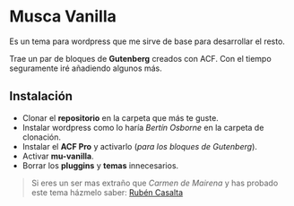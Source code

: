 # Musca Vanilla
Es un tema para wordpress que me sirve de base para desarrollar el resto.

Trae un par de bloques de **Gutenberg** creados con ACF.  Con el tiempo seguramente iré añadiendo algunos más.

## Instalación
* Clonar el **repositorio** en la carpeta que más te guste.
* Instalar wordpress como lo haría _Bertín Osborne_ en la carpeta de clonación.
* Instalar el **ACF Pro** y activarlo (_para los bloques de Gutenberg_).
* Activar **mu-vanilla**.
* Borrar los **pluggins** y **temas** innecesarios.



> Si eres un ser mas extraño que _Carmen de Mairena_ y has probado este tema házmelo saber: [Rubén Casalta](mailto:ruben.casalta@gmail.com)
